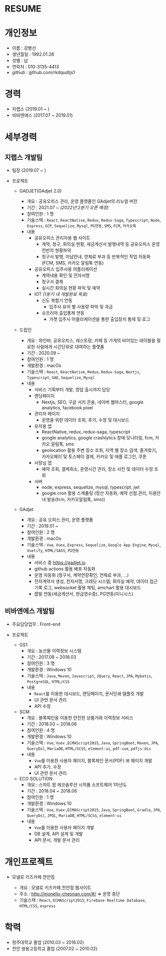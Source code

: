 # RESUME

# 개인정보

- 이름 : 강병선
- 생년월일 : 1992.01.28
- 성별 : 남
- 연락처 : 010-3135-4413
- github : github.com/rkdqudtjs1

# 경력

- 지랩스 (2019.01 ~ )
- 비바엔에스 (2017.07 ~ 2019.01)

# 세부경력

## 지랩스 개발팀

- 팀장 (2019.07 ~ )
- 프로젝트

  - GADJET(GAdjet 2.0)

    - 개요 : 공유오피스 관리, 운영 플랫폼인 GAdjet의 리뉴얼 버전
    - 기간 : 2021.07 ~ _(2022년 2분기 오픈 예정)_
    - 참여인원 : 1 명
    - 기술스택 : `React`, `ReactNative`, `Redux`, `Redux-Saga`, `Typescript`, `Node`, `Express`, `GCP`, `Sequelize`, `Mysql`, `PG연동`, `SMS`, `FCM`, `카카오톡`
    - 내용
      - 공유오피스 관리자용 웹 사이트
        - 계약, 청구, 회의실 현황, 세금계산서 발행내역 등 공유오피스 운영 전반의 현황파악
        - 청구서 발행, 미납안내, 연체료 부과 등 반복적인 작업 자동화 (FCM, SMS, 카카오 알림톡 연동)
      - 공유오피스 입주사용 어플리케이션
        - 계약내용 확인 및 전자서명
        - 청구서 결제
        - 실시간 회의실 현황 파악 및 예약
      - IOT _(1분기 내 개발완료 목표)_
        - 신도 복합기 연동
          - 입주사 유저 별 사용량 파악 및 과금
        - 슈프리마 출입통제 연동
          - 가젯 입주사 어플리케이션을 통한 출입장치 통제 및 로그

  - 드랍인

    - 개요 : 와인바, 공유오피스, 레스토랑, 카페 등 가게의 비어있는 테이블을 필요한 사람에게 시간단위로 대여하는 플랫폼
    - 기간 : 2020.09 ~
    - 참여인원 : 1 명
    - 개발환경 : macOs
    - 기술스택 : `React`, `ReactNative`, `Redux`, `Redux-Saga`, `Nextjs`, `Typescript`, `GAE`, `Sequelize`, `Mysql`
    - 내용
      - 서비스 기획부터 개발, 영업 출시까지 담당
      - 랜딩페이지
        - Nextjs, SEO, 구글 서치 콘솔, 네이버 웹마스터, google analytics, facebook pixel
      - 관리자 페이지
        - 운영을 위한 데이터 조회, 추가, 수정 및 대시보드
      - 유저용 앱
        - ReactNative, redux, redux-saga, typescript
        - google analytics, google crashlytics 장애 모니터링, fcm, 카카오 알림톡, sms
        - geolocation 활용 주변 장소 조회, 지역 별 장소 검색, 즐겨찾기, 카카오페이 및 토스페이 결제, 카카오 및 애플 로그인, 쿠폰
      - 사장님 앱
        - 예약 조회, 결제취소, 운영시간 관리, 장소 사진 및 데이터 수정 조회
      - 서버
        - node, express, sequelize, mysql, typescript, jwt
        - google cron 활용 스케쥴링 (정산 자동화, 예약 선점 관리, 이용안내 발송(fcm, 카카오알림톡, sms))

  - GAdjet
    - 개요 : 공유 오피스 관리, 운영 플랫폼
    - 기간 : 2019.01 ~
    - 참여인원 : 2 명
    - 개발환경 : macOs
    - 기술스택 : `Vue`, `Vuex`, `Express`, `Sequelize`, `Google App Engine`, `Mysql`, `Vuetify`, `HTML/SASS`, `PG연동`
    - 내용
      - 서비스 중 https://gadjet.io
      - github actions 활용 배포 자동화
      - 운영 자동화 (청구서, 계약연장확인, 연체료 부과, ...)
      - 전자계약서 생성, 전자서명, 크레딧 시스템, 회의실 예약, 데이터 접근 기록 로그, websocket 활용 채팅, amchart 활용 대시보드
      - 팝빌 연동(세금계산서, 현금영수증), PG연동(이니시스)

## 비바엔에스 개발팀

- 주요담당업무 : Front-end

- 프로젝트
  - GS1
    - 개요 : 농산물 이력정보 시스템
    - 기간 : 2017.08 ~ 2018.03
    - 참여인원 : 3 명
    - 개발환경 : Windows 10
    - 기술스택 : `Java`, `Maven`, `Javascript`, `JQuery`, `React`, `JPA`, `Mybatis`, `PostgreSQL`, `HTML/CSS`
    - 내용
      - `React`를 이용한 대시보드, 랜딩페이지, 문서인쇄 템플릿 개발
      - UI 관련 문서 관리
      - API 수정
  - SCM
    - 개요 : 블록체인을 이용한 안전한 상품거래 이력정보 서비스
    - 기간 : 2018.03 ~ 2018.06
    - 참여인원 : 4 명
    - 개발환경 : Windows 10
    - 기술스택 : `Vue`, `Vuex` ,`ECMAScript2015`, `Java`, `SpringBoot`, `Maven`, `JPA`, `QueryDsl`, `MariaDB`, `HTML/SCSS`, `element-ui`, `pdf-vue`, `pdfjs-dis`
    - 내용
      - `Vue`를 이용한 사용자 페이지, 블록체인 문서(PDF) 뷰 페이지 개발
      - API 추가, 수정
      - UI 관련 문서 관리
  - ECO SOLUTION
    - 개요 : 스마트 팜 에코솔루션 시작품 소프트웨어 1차년도
    - 기간 : 2018.04 ~ 2018.06
    - 참여인원 : 1 명
    - 개발환경 : Windows 10
    - 기술스택 : `Vue`, `Vuex` ,`ECMAScript2015`, `Java`, `SpringBoot`, `Gradle`, `JPA`, `QueryDsl`, `JPQL`, `MariaDB`, `HTML/SCSS`, `element-ui`
    - 내용
      - `Vue`를 이용한 사용자 페이지 개발
      - DB 설계, API 설계 및 개발
      - API 문서, 개발 문서 관리

# 개인프로젝트

- 모넬로 키즈카페 천안점

  - 개요 : 모넬로 키즈카페 천안점 웹사이트
  - 주소 : http://monello-cheonan.com/#/ => 운영 중단
  - 기술스택 : `React`, `ECMAScript2015`, `Firebase Realtime Database`, `HTML/CSS`, `express`

# 학력

- 청주대학교 졸업 (2010.03 ~ 2016.02)
- 천안 쌍용고등학교 졸업 (2007.02 ~ 2010.02)
